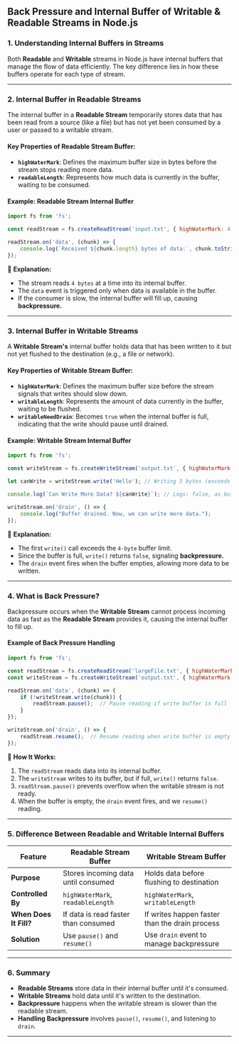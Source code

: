 ## **Back Pressure and Internal Buffer of Writable & Readable Streams in Node.js**  

### **1. Understanding Internal Buffers in Streams**  
Both **Readable** and **Writable** streams in Node.js have internal buffers that manage the flow of data efficiently. The key difference lies in how these buffers operate for each type of stream.  

---

### **2. Internal Buffer in Readable Streams**  
The internal buffer in a **Readable Stream** temporarily stores data that has been read from a source (like a file) but has not yet been consumed by a user or passed to a writable stream.  

#### **Key Properties of Readable Stream Buffer:**  
- **`highWaterMark`**: Defines the maximum buffer size in bytes before the stream stops reading more data.  
- **`readableLength`**: Represents how much data is currently in the buffer, waiting to be consumed.  

#### **Example: Readable Stream Internal Buffer**  
```js
import fs from 'fs';

const readStream = fs.createReadStream('input.txt', { highWaterMark: 4 }); // Buffer size set to 4 bytes

readStream.on('data', (chunk) => {
    console.log(`Received ${chunk.length} bytes of data:`, chunk.toString());
});
```
🔹 **Explanation:**  
- The stream reads `4 bytes` at a time into its internal buffer.  
- The `data` event is triggered only when data is available in the buffer.  
- If the consumer is slow, the internal buffer will fill up, causing **backpressure.**  

---

### **3. Internal Buffer in Writable Streams**  
A **Writable Stream's** internal buffer holds data that has been written to it but not yet flushed to the destination (e.g., a file or network).  

#### **Key Properties of Writable Stream Buffer:**  
- **`highWaterMark`**: Defines the maximum buffer size before the stream signals that writes should slow down.  
- **`writableLength`**: Represents the amount of data currently in the buffer, waiting to be flushed.  
- **`writableNeedDrain`**: Becomes `true` when the internal buffer is full, indicating that the write should pause until drained.  

#### **Example: Writable Stream Internal Buffer**  
```js
import fs from 'fs';

const writeStream = fs.createWriteStream('output.txt', { highWaterMark: 4 });

let canWrite = writeStream.write('Hello'); // Writing 5 bytes (exceeds 4-byte buffer)

console.log(`Can Write More Data? ${canWrite}`); // Logs: false, as buffer is full

writeStream.on('drain', () => {
    console.log("Buffer drained. Now, we can write more data.");
});
```
🔹 **Explanation:**  
- The first `write()` call exceeds the `4-byte` buffer limit.  
- Since the buffer is full, `write()` returns `false`, signaling **backpressure.**  
- The `drain` event fires when the buffer empties, allowing more data to be written.  

---

### **4. What is Back Pressure?**  
Backpressure occurs when the **Writable Stream** cannot process incoming data as fast as the **Readable Stream** provides it, causing the internal buffer to fill up.  

#### **Example of Back Pressure Handling**
```js
import fs from 'fs';

const readStream = fs.createReadStream('largeFile.txt', { highWaterMark: 4 });
const writeStream = fs.createWriteStream('output.txt', { highWaterMark: 4 });

readStream.on('data', (chunk) => {
    if (!writeStream.write(chunk)) {
        readStream.pause();  // Pause reading if write buffer is full
    }
});

writeStream.on('drain', () => {
    readStream.resume();  // Resume reading when write buffer is empty
});
```
🔹 **How It Works:**  
1. The `readStream` reads data into its internal buffer.  
2. The `writeStream` writes to its buffer, but if full, `write()` returns `false`.  
3. `readStream.pause()` prevents overflow when the writable stream is not ready.  
4. When the buffer is empty, the `drain` event fires, and we `resume()` reading.  

---

### **5. Difference Between Readable and Writable Internal Buffers**  

| Feature              | Readable Stream Buffer                            | Writable Stream Buffer                           |
|----------------------|--------------------------------------------------|------------------------------------------------|
| **Purpose**          | Stores incoming data until consumed             | Holds data before flushing to destination      |
| **Controlled By**    | `highWaterMark`, `readableLength`                | `highWaterMark`, `writableLength`              |
| **When Does It Fill?** | If data is read faster than consumed          | If writes happen faster than the drain process |
| **Solution**         | Use `pause()` and `resume()`                     | Use `drain` event to manage backpressure      |

---

### **6. Summary**
- **Readable Streams** store data in their internal buffer until it's consumed.  
- **Writable Streams** hold data until it's written to the destination.  
- **Backpressure** happens when the writable stream is slower than the readable stream.  
- **Handling Backpressure** involves `pause()`, `resume()`, and listening to `drain`.  
---
